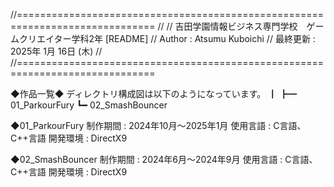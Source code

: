 //==============================================================================
//
// 吉田学園情報ビジネス専門学校　ゲームクリエイター学科2年 [README]
// Author : Atsumu Kuboichi
// 最終更新 : 2025年 1月 16日 (木)
//
//==============================================================================

◆作品一覧◆
ディレクトリ構成図は以下のようになっています。
┃
┣━ 01_ParkourFury
┗━ 02_SmashBouncer

◆01_ParkourFury
制作期間 : 2024年10月～2025年1月
使用言語 : C言語、C++言語
開発環境 : DirectX9

◆02_SmashBouncer
制作期間 : 2024年6月～2024年9月
使用言語 : C言語、C++言語
開発環境 : DirectX9
